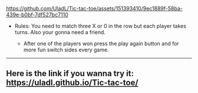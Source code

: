 


https://github.com/UladL/Tic-tac-toe/assets/151393410/9ec1889f-58ba-439e-b0bf-7df527bc7110




- Rules:
  You need to match three X or 0 in the row but each player takes turns. Also your gonna need a friend.

  - After one of the players won press the play again button and for more fun switch sides every game.
---
## Here is the link if you wanna try it: https://uladl.github.io/Tic-tac-toe/
  
